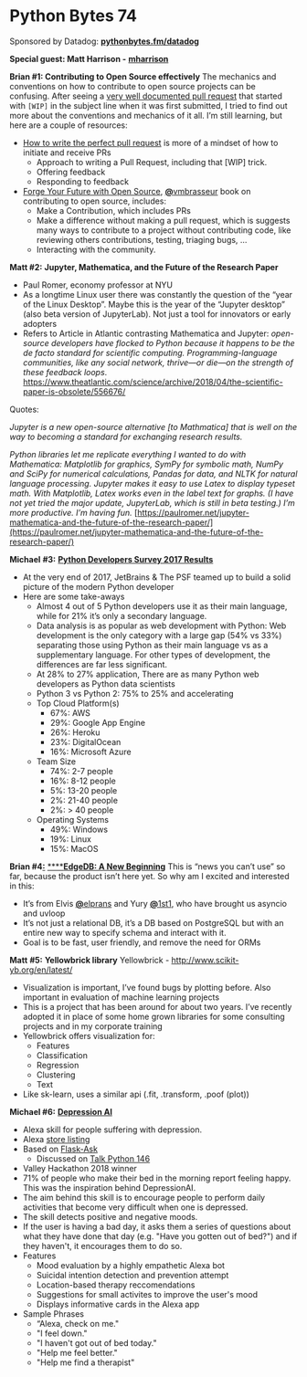 # Python Bytes 74
Sponsored by Datadog: [**pythonbytes.**](https://pythonbytes.fm/datadog)[**fm**](https://pythonbytes.fm/datadog)[**/datadog**](https://pythonbytes.fm/datadog)

**Special guest: Matt Harrison -** [**__mharrison__**](https://twitter.com/__mharrison__)

**Brian #1: Contributing to Open Source effectively**
The mechanics and conventions on how to contribute to open source projects can be confusing. After seeing a [very well documented pull request](https://github.com/okken/cards/pull/31) that started with `[WIP]` in the subject line when it was first submitted, I tried to find out more about the conventions and mechanics of it all. I’m still learning, but here are a couple of resources:

- [How to write the perfect pull request](https://blog.github.com/2015-01-21-how-to-write-the-perfect-pull-request/) is more of a mindset of how to initiate and receive PRs
	- Approach to writing a Pull Request, including that [WIP] trick.
	- Offering feedback
	- Responding to feedback
- [Forge Your Future with Open Source](https://pragprog.com/book/vbopens/forge-your-future-with-open-source), [**@**](https://twitter.com/vmbrasseur)[vmbrasseur](https://twitter.com/vmbrasseur) book on contributing to open source, includes:
	- Make a Contribution, which includes PRs
	- Make a difference without making a pull request, which is suggests many ways to contribute to a project without contributing code, like reviewing others contributions, testing, triaging bugs, …
	- Interacting with the community.

**Matt #2:** **Jupyter, Mathematica, and the Future of the Research Paper**

- Paul Romer, economy professor at NYU
- As a longtime Linux user there was constantly the question of the “year of the Linux Desktop”. Maybe this is the year of the “Jupyter desktop” (also beta version of JupyterLab). Not just a tool for innovators or early adopters
- Refers to Article in Atlantic contrasting Mathematica and Jupyter: *open-source developers have flocked to Python because it happens to be the de facto standard for scientific computing. Programming-language communities, like any social network, thrive—or die—on the strength of these feedback loops*. [https://www.theatlantic.com/science/archive/2018/04/the-scientific-paper-is-obsolete/556676/ ](https://www.theatlantic.com/science/archive/2018/04/the-scientific-paper-is-obsolete/556676/)

Quotes: 

*Jupyter is a new open-source alternative [to Mathmatica] that is well on the way to becoming a standard for exchanging research results.*

*Python libraries let me replicate everything I wanted to do with Mathematica: Matplotlib for graphics, SymPy for symbolic math, NumPy and SciPy for numerical calculations, Pandas for data, and NLTK for natural language processing. Jupyter makes it easy to use Latex to display typeset math. With Matplotlib, Latex works even in the label text for graphs. (I have not yet tried the major update, JupyterLab, which is still in beta testing.)*
*I’m more productive. I’m having fun.*
[https://paulromer.net/jupyter-mathematica-and-the-future-of-the-research-paper/](https://paulromer.net/jupyter-mathematica-and-the-future-of-the-research-paper/)

**Michael** **#3:** [**Python Developers Survey 2017 Results**](https://www.jetbrains.com/research/python-developers-survey-2017/)

- At the very end of 2017, JetBrains & The PSF teamed up to build a solid picture of the modern Python developer
- Here are some take-aways
	- Almost 4 out of 5 Python developers use it as their main language, while for 21% it’s only a secondary language.
	- Data analysis is as popular as web development with Python: Web development is the only category with a large gap (54% vs 33%) separating those using Python as their main language vs as a supplementary language. For other types of development, the differences are far less significant.
	- At 28% to 27% application, There are as many Python web developers as Python data scientists
	- Python 3 vs Python 2: 75% to 25% and accelerating
	- Top Cloud Platform(s)
		- 67%: AWS
		- 29%: Google App Engine
		- 26%: Heroku
		- 23%: DigitalOcean
		- 16%: Microsoft Azure
	- Team Size
		- 74%: 2-7 people
		- 16%: 8-12 people
		- 5%: 13-20 people
		- 2%: 21-40 people
		- 2%: > 40 people
	- Operating Systems
		- 49%: Windows
		- 19%: Linux
		- 15%: MacOS

**Brian #4**[**:**](https://edgedb.com/blog/edgedb-a-new-beginning) [****](https://edgedb.com/blog/edgedb-a-new-beginning)[**EdgeDB: A New Beginning**](https://edgedb.com/blog/edgedb-a-new-beginning)
This is “news you can’t use” so far, because the product isn’t here yet. So why am I excited and interested in this:

  - It’s from Elvis [**@**](https://twitter.com/elprans)[elprans](https://twitter.com/elprans) and Yury [**@**](https://twitter.com/1st1)[1st1](https://twitter.com/1st1), who have brought us asyncio and uvloop
  - It’s not just a relational DB, it’s a DB based on PostgreSQL but with an entire new way to specify schema and interact with it.
  - Goal is to be fast, user friendly, and remove the need for ORMs

**Matt** **#5:** **Yellowbrick library**
Yellowbrick - http://www.scikit-yb.org/en/latest/ 

- Visualization is important, I’ve found bugs by plotting before. Also important in evaluation of machine learning projects
- This is a project that has been around for about two years. I’ve recently adopted it in place of some home grown libraries for some consulting projects and in my corporate training
- Yellowbrick offers visualization for:
	- Features
	- Classification
	- Regression
	- Clustering
	- Text
- Like sk-learn, uses a similar api (.fit, .transform, .poof (plot))

**Michael #6:** [**Depression AI**](https://github.com/Jflick58/DepressionAI)

- Alexa skill for people suffering with depression. 
- Alexa [store listing](https://www.amazon.com/Depression-AI/dp/B079N6WR6Y/ref=sr_1_1?s=digital-skills&ie=UTF8&qid=1522775645&sr=1-1&keywords=depression+ai)
- Based on [Flask-Ask](https://github.com/johnwheeler/flask-ask)
	- Discussed on [Talk Python 146](https://talkpython.fm/episodes/show/146/building-alexa-skills-with-python-and-flask)
- Valley Hackathon 2018 winner
- 71% of people who make their bed in the morning report feeling happy. This was the inspiration behind DepressionAI. 
- The aim behind this skill is to encourage people to perform daily activities that become very difficult when one is depressed.
- The skill detects positive and negative moods. 
- If the user is having a bad day, it asks them a series of questions about what they have done that day (e.g. "Have you gotten out of bed?") and if they haven't, it encourages them to do so.
- Features
	- Mood evaluation by a highly empathetic Alexa bot
	- Suicidal intention detection and prevention attempt
	- Location-based therapy reccomendations
	- Suggestions for small activites to improve the user's mood
	- Displays informative cards in the Alexa app
- Sample Phrases
	- “Alexa, check on me."
	- "I feel down."
	- "I haven't got out of bed today."
	- "Help me feel better."
	- "Help me find a therapist"
